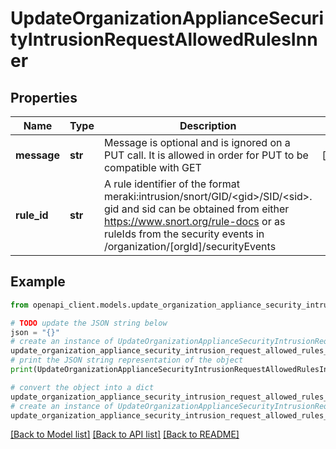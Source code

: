 # UpdateOrganizationApplianceSecurityIntrusionRequestAllowedRulesInner


## Properties

Name | Type | Description | Notes
------------ | ------------- | ------------- | -------------
**message** | **str** | Message is optional and is ignored on a PUT call. It is allowed in order for PUT to be compatible with GET | [optional] 
**rule_id** | **str** | A rule identifier of the format meraki:intrusion/snort/GID/&lt;gid&gt;/SID/&lt;sid&gt;. gid and sid can be obtained from either https://www.snort.org/rule-docs or as ruleIds from the security events in /organization/[orgId]/securityEvents | 

## Example

```python
from openapi_client.models.update_organization_appliance_security_intrusion_request_allowed_rules_inner import UpdateOrganizationApplianceSecurityIntrusionRequestAllowedRulesInner

# TODO update the JSON string below
json = "{}"
# create an instance of UpdateOrganizationApplianceSecurityIntrusionRequestAllowedRulesInner from a JSON string
update_organization_appliance_security_intrusion_request_allowed_rules_inner_instance = UpdateOrganizationApplianceSecurityIntrusionRequestAllowedRulesInner.from_json(json)
# print the JSON string representation of the object
print(UpdateOrganizationApplianceSecurityIntrusionRequestAllowedRulesInner.to_json())

# convert the object into a dict
update_organization_appliance_security_intrusion_request_allowed_rules_inner_dict = update_organization_appliance_security_intrusion_request_allowed_rules_inner_instance.to_dict()
# create an instance of UpdateOrganizationApplianceSecurityIntrusionRequestAllowedRulesInner from a dict
update_organization_appliance_security_intrusion_request_allowed_rules_inner_from_dict = UpdateOrganizationApplianceSecurityIntrusionRequestAllowedRulesInner.from_dict(update_organization_appliance_security_intrusion_request_allowed_rules_inner_dict)
```
[[Back to Model list]](../README.md#documentation-for-models) [[Back to API list]](../README.md#documentation-for-api-endpoints) [[Back to README]](../README.md)


